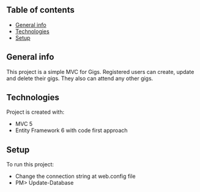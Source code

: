## Table of contents
* [General info](#general-info)
* [Technologies](#technologies)
* [Setup](#setup)

## General info
This project is a simple MVC for Gigs.
Registered users can create, update and delete their gigs.
They also can attend any other gigs.
	
## Technologies
Project is created with:
* MVC 5
* Entity Framework 6 with code first approach 
	
## Setup
To run this project:
* Change the connection string at web.config file
* PM> Update-Database 
	
